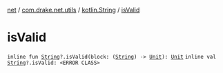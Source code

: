[net](../../index.md) / [com.drake.net.utils](../index.md) / [kotlin.String](index.md) / [isValid](./is-valid.md)

# isValid

`inline fun `[`String`](https://kotlinlang.org/api/latest/jvm/stdlib/kotlin/-string/index.html)`?.isValid(block: (`[`String`](https://kotlinlang.org/api/latest/jvm/stdlib/kotlin/-string/index.html)`) -> `[`Unit`](https://kotlinlang.org/api/latest/jvm/stdlib/kotlin/-unit/index.html)`): `[`Unit`](https://kotlinlang.org/api/latest/jvm/stdlib/kotlin/-unit/index.html)
`inline val `[`String`](https://kotlinlang.org/api/latest/jvm/stdlib/kotlin/-string/index.html)`?.isValid: <ERROR CLASS>`